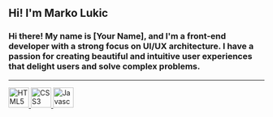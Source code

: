 <h2>Hi! I'm Marko Lukic</h2>
<h3>Hi there! My name is [Your Name], and I'm a front-end developer with a strong focus on UI/UX architecture. I have a passion for creating beautiful and intuitive user experiences that delight users and solve complex problems.</h3>
<hr>
<a href="https://html5.org/" target="_blank" rel="noreferrer"> 
    <img src="https://upload.wikimedia.org/wikipedia/commons/6/61/HTML5_logo_and_wordmark.svg" alt="HTML5" width="40"/> 
</a>
<a href="https://css3.com" target="_blank" rel="noreferrer"> 
    <img src="https://upload.wikimedia.org/wikipedia/commons/d/d5/CSS3_logo_and_wordmark.svg" alt="CSS3" width="40"/> 
</a>
<a href="https://www.javascript.com/" target="_blank" rel="noreferrer"> 
    <img src="https://upload.wikimedia.org/wikipedia/commons/6/6a/JavaScript-logo.png" alt="Javascript" width="40"/> 
</a>
